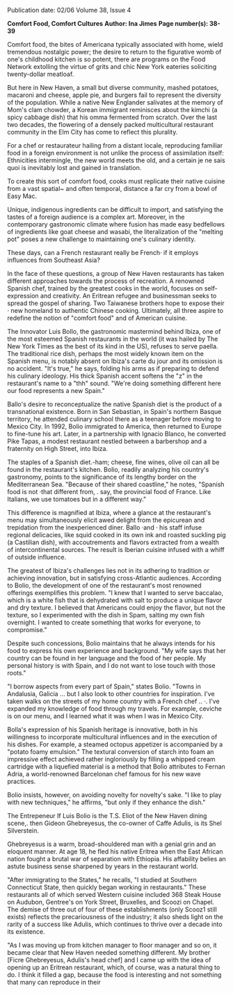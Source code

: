 Publication date: 02/06
Volume 38, Issue 4

**Comfort Food, Comfort Cultures**
**Author: Ina Jimes**
**Page number(s): 38-39**

Comfort food, the bites of Americana typically associated with home, wield tremendous nostalgic power; the desire to return to the figurative womb of one's childhood kitchen is so potent, there are programs on the Food Network extolling the virtue of grits and chic New York eateries soliciting twenty-dollar meatloaf. 

But here in New Haven, a small but diverse community, mashed potatoes, macaroni and cheese, apple pie, and burgers fail to represent the diversity of the population. While a native New Englander salivates at the memory of Mom's clam chowder, a Korean immigrant reminisces about the kimchi (a spicy cabbage dish) that his omma fermented from scratch. Over the last two decades, the flowering of a densely packed multicultural restaurant community in the Elm City has come to reflect this plurality. 

For a chef or restaurateur hailing from a distant locale, reproducing familiar food in a foreign environment is not unlike the process of assimilation itself: Ethnicities intermingle, the new world meets the old, and a certain je ne sais quoi is inevitably lost and gained in translation. 

To create this sort of comfort food, cooks must replicate their native cuisine from a vast spatial~ and often temporal, distance a far cry from a bowl of Easy Mac. 

Unique, indigenous ingredients can be difficult to import, and satisfying the tastes of a foreign audience is a complex art. Moreover, in the contemporary gastronomic climate where fusion has made easy bedfellows of ingredients like goat cheese and wasabi, the literalization of the "melting pot" poses a new challenge to maintaining one's culinary identity. 

These days, can a French restaurant really be French· if it employs influences from Southeast Asia? 

In the face of these questions, a group of New Haven restaurants has taken different approaches towards the process of recreation. A renowned Spanish chef, trained by the greatest cooks in the world, focuses on self-expression and creativity. An Eritrean refugee and businessman seeks to spread the gospel of sharing. Two Taiwanese brothers hope to expose their · new homeland to authentic Chinese cooking. Ultimately, all three aspire to redefine the notion of "comfort food" and of American cuisine. 

The Innovator
Luis Bollo, the gastronomic mastermind behind Ibiza, one of the most esteemed Spanish restaurants in the world (it was hailed by The New York Times as the best of its kind in the US), refuses to serve paella. The traditional rice dish, perhaps the most widely known item on the Spanish menu, is notably absent on Ibiza's carte du jour and its omission is no accident. "It's true," he says, folding his arms as if preparing to defend his culinary ideology. His thick Spanish accent softens the "z" in the restaurant's name to a "thh" sound. "We're doing something different here our food represents a new Spain." 

Ballo's desire to reconceptualize the native Spanish diet is the product of a transnational existence. Born in San Sebastian, in Spain's northern Basque territory, he attended culinary school there as a teenager before moving to Mexico City. In 1992, Bolio immigrated to America, then returned to Europe to fine-tune his art. Later, in a partnership with Ignacio Blanco, he converted Pike Tapas, a modest restaurant nestled between a barbershop and a fraternity on High Street, into Ibiza. 

The staples of a Spanish diet.-ham; cheese, fine wines, olive oil can all be found in the restaurant's kitchen. Bolio, readily analyzing his country's gastronomy, points to the significance of its lengthy border on the Mediterranean Sea. "Because of their shared coastline," he notes, "Spanish food is not ·that different from, . say, the provincial food of France. Like Italians, we use tomatoes but in a different way." 

This difference is magnified at Ibiza, where a glance at the restaurant's menu may simultaneously elicit awed delight from the epicurean and trepidation from the inexperienced diner. Ballo ·and · his staff infuse regional delicacies, like squid cooked in its own ink and roasted suckling pig (a Castilian dish), with accoutrements and flavors extracted from a wealth of intercontinental sources. The result is Iberian cuisine infused with a whiff of outside influence. 

The greatest of Ibiza's challenges lies not in its adhering to tradition or achieving innovation, but in satisfying cross-Atlantic audiences. According to Bolio, the development of one of the restaurant's most renowned offerings exemplifies this problem. "I knew that I wanted to serve baccalao, which is a white fish that is dehydrated with salt to produce a unique flavor and dry texture. I believed that Americans could enjoy the flavor, but not the texture, so I experimented with the dish in Spam, salting my own fish overnight. I wanted to create something that works for everyone, to compromise." 

Despite such concessions, Bolio maintains that he always intends for his food to express his own experience and background. "My wife says that her country can be found in her language and the food of her people. My personal history is with Spain, and I do not want to lose touch with those roots." 

"I borrow aspects from every part of Spain," states Bolio. "Towns in Andalusia, Galicia ... but I also look to other countries for inspiration. I've taken walks on the streets of my home country with a French chef .. ·. I've expanded my knowledge of food through my travels. For example, ceviche is on our menu, and I learned what it was when I was in Mexico City. 

Bolla's expression of his Spanish heritage is innovative, both in his willingness to incorporate multicultural influences and in the execution of his dishes. For example, a steamed octopus appetizer is accompanied by a "potato foamy emulsion." The textural conversion of starch into foam an impressive effect achieved rather ingloriously by filling a whipped cream cartridge with a liquefied material is a method that Bolio attributes to Fernan Adria, a world-renowned Barcelonan chef famous for his new wave practices. 

Bolio insists, however, on avoiding novelty for novelty's sake. "I like to play with new techniques," he affirms, "but only if they enhance the dish." 

The Entrepeneur
If Luis Bolio is the T.S. Eliot of the New Haven dining scene,. then Gideon Ghebreyesus, the co-owner of Caffe Adulis, is its Shel Silverstein. 

Ghebreyesus is a warm, broad-shouldered man with a genial grin and an eloquent manner. At age 18, he fled his native Eritrea when the East African nation fought a brutal war of separation with Ethiopia. His affability belies an astute business sense sharpened by years in the restaurant world. 

"After immigrating to the States," he recalls, "I studied at Southern Connecticut State, then quickly began working in restaurants." These restaurants all of which served Western cuisine included 368 Steak House on Audubon, Gentree's on York Street, Bruxelles, and Scoozi on Chapel. The demise of three out of four of these establishments (only Scooz1 still exists) reflects the precariousness of the industry; it also sheds light on the rarity of a success like Adulis, which continues to thrive over a decade into its existence. 

"As I was moving up from kitchen manager to floor manager and so on, it became clear that New Haven needed something different. My brother [Ficre Ghebreyesus, Adulis's head chef] and I came up with the idea of opening up an Eritrean restaurant, which, of course, was a natural thing to do. I think it filled a gap, because the food is interesting and not something that many can reproduce in their